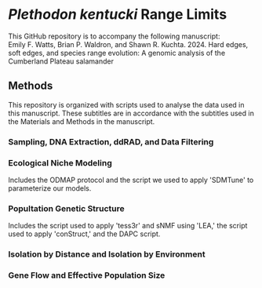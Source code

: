 # _Plethodon kentucki_ Range Limits <br />
This GitHub repository is to accompany the following manuscript: <br /> 
Emily F. Watts, Brian P. Waldron, and Shawn R. Kuchta. 2024. Hard edges, soft edges, and species range evolution: A genomic analysis of the Cumberland Plateau salamander <br />

## Methods <br />
This repository is organized with scripts used to analyse the data used in this manuscript. These subtitles are in accordance with the subtitles used in the Materials and Methods in the manuscript. <br />
### Sampling, DNA Extraction, ddRAD, and Data Filtering

### Ecological Niche Modeling <br />
Includes the ODMAP protocol and the script we used to apply 'SDMTune' to parameterize our models. <br />

### Popultation Genetic Structure <br />
Includes the script used to apply 'tess3r' and sNMF using 'LEA,' the script used to apply 'conStruct,' and the DAPC script.

### Isolation by Distance and Isolation by Environment <br />

### Gene Flow and Effective Population Size <br />
